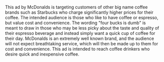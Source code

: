 This ad by McDonalds is targeting customers of other big name coffee brands such as Starbucks who charge significantly higher prices for their coffee. The intended audience is those who like to have coffee or espresso, but value cost and convenience. The wording "four bucks is dumb" is meant to draw in those who may be less picky about the taste and quality of their espresso beverage and instead simply want a quick cup of coffee for their day. McDonalds is an extremely well known brand, and the audience will not expect breathtaking service, which will then be made up to them for cost and convenience. This ad is intended to reach coffee drinkers who desire quick and inexpensive coffee.